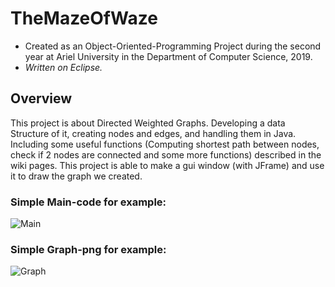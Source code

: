 # TheMazeOfWaze
* Created as an Object-Oriented-Programming Project during the second year at Ariel University
 in the Department of Computer Science, 2019.
* *Written on Eclipse.*

## Overview
This project is about Directed Weighted Graphs. Developing a data Structure of it, creating nodes and edges, and handling them in Java.
Including some useful functions (Computing shortest path between nodes, check if 2 nodes are connected and some more functions) described in the wiki pages. This project is able to make a gui window (with JFrame) and use it to draw the graph we created.

### Simple Main-code for example:
![Main](https://user-images.githubusercontent.com/57401163/71642032-ddc71e80-2cad-11ea-8855-fa235bbda88d.png)

### Simple Graph-png for example:
![Graph](https://user-images.githubusercontent.com/57401163/71642033-ec153a80-2cad-11ea-8155-0a073b26fd75.png)
